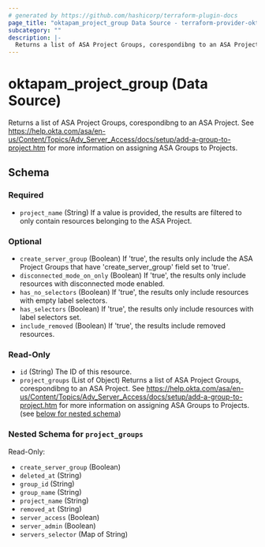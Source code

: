 ```yaml
---
# generated by https://github.com/hashicorp/terraform-plugin-docs
page_title: "oktapam_project_group Data Source - terraform-provider-oktapam"
subcategory: ""
description: |-
  Returns a list of ASA Project Groups, corespondibng to an ASA Project. See https://help.okta.com/asa/en-us/Content/Topics/AdvServerAccess/docs/setup/add-a-group-to-project.htm for more information on assigning ASA Groups to Projects.
---
```


# oktapam_project_group (Data Source)

Returns a list of ASA Project Groups, corespondibng to an ASA Project. See https://help.okta.com/asa/en-us/Content/Topics/Adv_Server_Access/docs/setup/add-a-group-to-project.htm for more information on assigning ASA Groups to Projects.



<!-- schema generated by tfplugindocs -->
## Schema

### Required

- `project_name` (String) If a value is provided, the results are filtered to only contain resources belonging to the ASA Project.

### Optional

- `create_server_group` (Boolean) If 'true', the results only include the ASA Project Groups that have 'create_server_group' field set to 'true'.
- `disconnected_mode_on_only` (Boolean) If 'true', the results only include resources with disconnected mode enabled.
- `has_no_selectors` (Boolean) If 'true', the results only include resources with empty label selectors.
- `has_selectors` (Boolean) If 'true', the results only include resources with label selectors set.
- `include_removed` (Boolean) If 'true', the results include removed resources.

### Read-Only

- `id` (String) The ID of this resource.
- `project_groups` (List of Object) Returns a list of ASA Project Groups, corespondibng to an ASA Project. See https://help.okta.com/asa/en-us/Content/Topics/Adv_Server_Access/docs/setup/add-a-group-to-project.htm for more information on assigning ASA Groups to Projects. (see [below for nested schema](#nestedatt--project_groups))

<a id="nestedatt--project_groups"></a>
### Nested Schema for `project_groups`

Read-Only:

- `create_server_group` (Boolean)
- `deleted_at` (String)
- `group_id` (String)
- `group_name` (String)
- `project_name` (String)
- `removed_at` (String)
- `server_access` (Boolean)
- `server_admin` (Boolean)
- `servers_selector` (Map of String)



